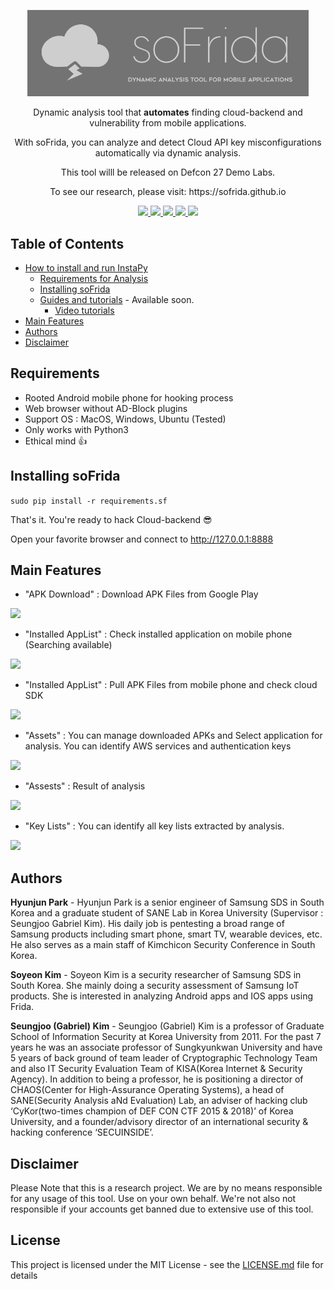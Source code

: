 
<p align="center">
  <img src="static/soFrida_Logo.png" width="450">
  <p align="center">Dynamic analysis tool that <b>automates</b> finding cloud-backend and vulnerability from mobile applications.<p>
 <p align="center"> With soFrida, you can analyze and detect Cloud API key misconfigurations automatically via dynamic analysis.<P>
<p align="center">This tool willl be released on Defcon 27 Demo Labs.<P>
<p align="center">To see our research, please visit: https://sofrida.github.io<P>


  <p align="center">
    <a href="">
      <img src="https://img.shields.io/badge/license-GPLv3-blue.svg" />
    </a>
    <a href="https://frida.re">
    	<img src="https://img.shields.io/badge/Powered%20by-Frida-red" />
    </a>
    <a href="https://github.com/SeleniumHQ/selenium">
      <img src="https://img.shields.io/badge/built%20with-Selenium-yellow.svg" />
    </a>
    <a href="https://www.python.org/">
    	<img src="https://img.shields.io/badge/built%20with-Python3-red.svg" />
    </a>
    <a href="https://socket.io">
    	<img src="https://img.shields.io/badge/Logging%20with-socketio-orange.svg" />
    </a>
  </p>
</p>


## Table of Contents
- [How to install and run InstaPy](#installation)
  * [Requirements for Analysis](#requirements)
  * [Installing soFrida](#installation)
  * [Guides and tutorials](#guides) - Available soon.
    * [Video tutorials](#video-tutorials)
- [Main Features](#main-features)
- [Authors](#credits)
- [Disclaimer](#disclaimer)

## Requirements
* Rooted Android mobile phone for hooking process
* Web browser without AD-Block plugins
* Support OS : MacOS, Windows, Ubuntu (Tested)
* Only works with Python3 
* Ethical mind 👍

## Installing soFrida
```sudo pip install -r requirements.sf```

That's it. You're ready to hack Cloud-backend 😎

Open your favorite browser and connect to http://127.0.0.1:8888

## Main Features
- "APK Download" : Download APK Files from Google Play
<img src = 'static/apk_download.png'>

- "Installed AppList" : Check installed application on mobile phone (Searching available)
<img src = 'static/installed_list.png'>

- "Installed AppList" : Pull APK Files from mobile phone and check cloud SDK
<img src = 'static/pull_from_mobile.png'>

- "Assets" : You can manage downloaded APKs and Select application for analysis. 
You can identify AWS services and authentication keys
<img src = 'static/select_apk_for_analysis.png'>

- "Assests" : Result of analysis
<img src = 'static/analyze.png'>

- "Key Lists" : You can identify all key lists extracted by analysis.
<img src = 'static/key_lists.png'>

## Authors
**Hyunjun Park** - Hyunjun Park is a senior engineer of Samsung SDS in South Korea and a graduate student of SANE Lab in Korea University (Supervisor : Seungjoo Gabriel Kim). His daily job is pentesting a broad range of Samsung products including smart phone, smart TV, wearable devices, etc. He also serves as a main staff of Kimchicon Security Conference in South Korea.

**Soyeon Kim** - Soyeon Kim is a security researcher of Samsung SDS in South Korea. She mainly doing a security assessment of Samsung IoT products. She is interested in analyzing Android apps and IOS apps using Frida.

**Seungjoo (Gabriel) Kim** - Seungjoo (Gabriel) Kim is a professor of Graduate School of Information Security at Korea University from 2011. For the past 7 years he was an associate professor of Sungkyunkwan University and have 5 years of back ground of team leader of Cryptographic Technology Team and also IT Security Evaluation Team of KISA(Korea Internet & Security Agency). In addition to being a professor, he is positioning a director of CHAOS(Center for High-Assurance Operating Systems), a head of SANE(Security Analysis aNd Evaluation) Lab, an adviser of hacking club ‘CyKor(two-times champion of DEF CON CTF 2015 & 2018)’ of Korea University, and a founder/advisory director of an international security & hacking conference ‘SECUINSIDE’. 

## Disclaimer
Please Note that this is a research project. We are by no means responsible for any usage of this tool. Use on your own behalf. We're not also not responsible if your accounts get banned due to extensive use of this tool.


## License
This project is licensed under the MIT License - see the [LICENSE.md](LICENSE.md) file for details

